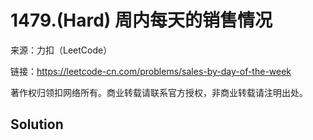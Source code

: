 # 1479.(Hard) 周内每天的销售情况




来源：力扣（LeetCode）

链接：https://leetcode-cn.com/problems/sales-by-day-of-the-week 

著作权归领扣网络所有。商业转载请联系官方授权，非商业转载请注明出处。



## Solution 



```sql



```
    